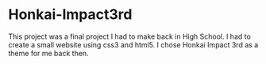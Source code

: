 # Honkai-Impact3rd


This project was a final project I had to make back in High School. I had to create a small website using css3 and html5.
I chose Honkai Impact 3rd as a theme for me back then.
